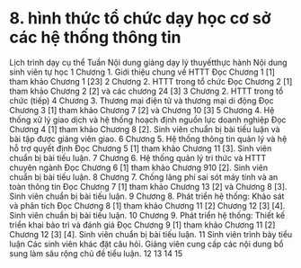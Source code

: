 # 8. hình thức tổ chức dạy học cơ sở các hệ thống thông tin
Lịch trình dạy cụ thể Tuần Nội dung giảng dạy lý thuyếtthực hành Nội dung sinh viên tự học 1 Chương 1. Giới thiệu chung về HTTT Đọc Chương 1 [1] tham khảo Chương 1 [23] 2 Chương 2. HTTT trong tổ chức Đọc Chương 2 [1] tham khảo Chương 2 [2] và các chương 24 [3] 3 Chương 2. HTTT trong tổ chức (tiếp) 4 Chương 3. Thương mại điện tử và thương mại di động Đọc Chương 3 [1] tham khảo Chương 7 [2] và Chương 10 [3] 5 Chương 4. Hệ thống xử lý giao dịch và hệ thống hoạch định nguồn lực doanh nghiệp Đọc Chương 4 [1] tham khảo Chương 8 [2]. Sinh viên chuẩn bị bài tiếu luận và bài tập được giảng viên giao. 6 Chương 5. Hệ thống thông tin quản lý và hệ hỗ trợ quyết định Đọc Chương 5 [1] tham khảo Chương 11 [3]. Sinh viên chuẩn bị bài tiếu luận. 7 Chương 6. Hệ thống quản lý tri thức và HTTT chuyên ngành Đọc Chương 6 [1] tham khảo Chương 910 [2]. Sinh viên chuẩn bị bài tiếu luận. 8 Chương 7. Chống lãng phí sai sót máy tính và an toàn thông tin Đọc Chương 7 [1] tham khảo Chương 13 [2] và Chương 8 [3]. Sinh viên chuẩn bị bài tiếu luận. 9 Chương 8. Phát triển hệ thống: Khảo sát và phân tích Đọc Chương 8 [1] tham khảo Chương 11 [2] Chương 12 [3] [4]. Sinh viên chuẩn bị bài tiếu luận. 10 Chương 9. Phát triển hệ thống: Thiết kế triển khai bảo trì và đánh giá Đọc Chương 9 [1] tham khảo Chương 11 [2] Chương 12 [3] [4]. Sinh viên chuẩn bị bài tiếu luận. 11 Sinh viên trình bày tiểu luận Các sinh viên khác đặt câu hỏi. Giảng viên cung cấp các nội dung bổ sung làm sâu rộng chủ đề tiểu luận. 12 13 14 15
